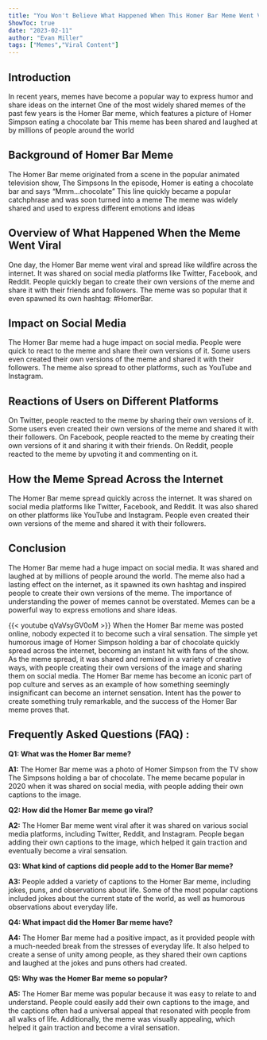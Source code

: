 ```yaml
---
title: "You Won't Believe What Happened When This Homer Bar Meme Went Viral!"
ShowToc: true 
date: "2023-02-11"
author: "Evan Miller" 
tags: ["Memes","Viral Content"]
---
```

## Introduction
In recent years, memes have become a popular way to express humor and share ideas on the internet One of the most widely shared memes of the past few years is the Homer Bar meme, which features a picture of Homer Simpson eating a chocolate bar This meme has been shared and laughed at by millions of people around the world 

## Background of Homer Bar Meme
The Homer Bar meme originated from a scene in the popular animated television show, The Simpsons In the episode, Homer is eating a chocolate bar and says “Mmm…chocolate” This line quickly became a popular catchphrase and was soon turned into a meme The meme was widely shared and used to express different emotions and ideas 

## Overview of What Happened When the Meme Went Viral
One day, the Homer Bar meme went viral and spread like wildfire across the internet. It was shared on social media platforms like Twitter, Facebook, and Reddit. People quickly began to create their own versions of the meme and share it with their friends and followers. The meme was so popular that it even spawned its own hashtag: #HomerBar. 

## Impact on Social Media
The Homer Bar meme had a huge impact on social media. People were quick to react to the meme and share their own versions of it. Some users even created their own versions of the meme and shared it with their followers. The meme also spread to other platforms, such as YouTube and Instagram. 

## Reactions of Users on Different Platforms
On Twitter, people reacted to the meme by sharing their own versions of it. Some users even created their own versions of the meme and shared it with their followers. On Facebook, people reacted to the meme by creating their own versions of it and sharing it with their friends. On Reddit, people reacted to the meme by upvoting it and commenting on it. 

## How the Meme Spread Across the Internet
The Homer Bar meme spread quickly across the internet. It was shared on social media platforms like Twitter, Facebook, and Reddit. It was also shared on other platforms like YouTube and Instagram. People even created their own versions of the meme and shared it with their followers. 

## Conclusion
The Homer Bar meme had a huge impact on social media. It was shared and laughed at by millions of people around the world. The meme also had a lasting effect on the internet, as it spawned its own hashtag and inspired people to create their own versions of the meme. The importance of understanding the power of memes cannot be overstated. Memes can be a powerful way to express emotions and share ideas.

{{< youtube qVaVsyGV0oM >}} 
When the Homer Bar meme was posted online, nobody expected it to become such a viral sensation. The simple yet humorous image of Homer Simpson holding a bar of chocolate quickly spread across the internet, becoming an instant hit with fans of the show. As the meme spread, it was shared and remixed in a variety of creative ways, with people creating their own versions of the image and sharing them on social media. The Homer Bar meme has become an iconic part of pop culture and serves as an example of how something seemingly insignificant can become an internet sensation. Intent has the power to create something truly remarkable, and the success of the Homer Bar meme proves that.

## Frequently Asked Questions (FAQ) :
**Q1: What was the Homer Bar meme?**

**A1:** The Homer Bar meme was a photo of Homer Simpson from the TV show The Simpsons holding a bar of chocolate. The meme became popular in 2020 when it was shared on social media, with people adding their own captions to the image.

**Q2: How did the Homer Bar meme go viral?**

**A2:** The Homer Bar meme went viral after it was shared on various social media platforms, including Twitter, Reddit, and Instagram. People began adding their own captions to the image, which helped it gain traction and eventually become a viral sensation.

**Q3: What kind of captions did people add to the Homer Bar meme?**

**A3:** People added a variety of captions to the Homer Bar meme, including jokes, puns, and observations about life. Some of the most popular captions included jokes about the current state of the world, as well as humorous observations about everyday life.

**Q4: What impact did the Homer Bar meme have?**

**A4:** The Homer Bar meme had a positive impact, as it provided people with a much-needed break from the stresses of everyday life. It also helped to create a sense of unity among people, as they shared their own captions and laughed at the jokes and puns others had created.

**Q5: Why was the Homer Bar meme so popular?**

**A5:** The Homer Bar meme was popular because it was easy to relate to and understand. People could easily add their own captions to the image, and the captions often had a universal appeal that resonated with people from all walks of life. Additionally, the meme was visually appealing, which helped it gain traction and become a viral sensation.



